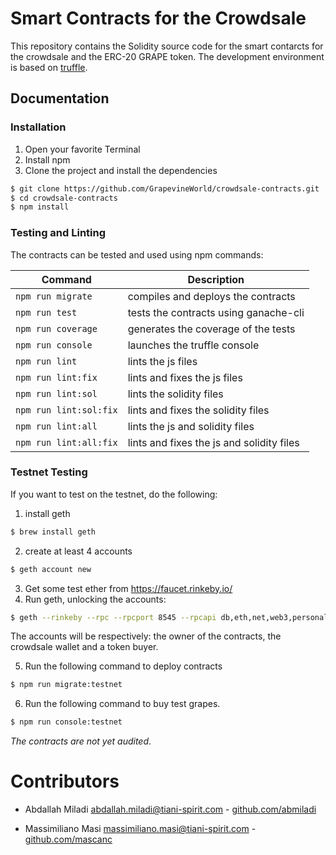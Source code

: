 # Smart Contracts for the Crowdsale

This repository contains the Solidity source code for the smart contarcts for the crowdsale and the ERC-20 GRAPE token. 
The development environment is based on [truffle].

## Documentation 

### Installation 
1. Open your favorite Terminal 
2. Install npm
3. Clone the project and install the dependencies
```sh
$ git clone https://github.com/GrapevineWorld/crowdsale-contracts.git
$ cd crowdsale-contracts
$ npm install
```

### Testing and Linting
The contracts can be tested and used using npm commands:

| Command | Description |
| ------ | ------ |
| ``` npm run migrate ``` | compiles and deploys the contracts |
| ``` npm run test ``` | tests the contracts using ganache-cli |
| ``` npm run coverage ``` | generates the coverage of the tests |
| ``` npm run console ``` | launches the truffle console |
| ``` npm run lint ``` | lints the js files |
| ``` npm run lint:fix ``` | lints and fixes the js files  |
| ``` npm run lint:sol ``` | lints the solidity files |
| ``` npm run lint:sol:fix ``` | lints and fixes the solidity files |
| ``` npm run lint:all ``` | lints the js and solidity files |
| ``` npm run lint:all:fix ``` | lints and fixes the js and solidity files |

### Testnet Testing
If you want to test on the testnet, do the following:
1. install geth
```sh
$ brew install geth
```
2. create at least 4 accounts 
```sh
$ geth account new
```
3. Get some test ether from https://faucet.rinkeby.io/
4. Run geth, unlocking the accounts:
```sh
$ geth --rinkeby --rpc --rpcport 8545 --rpcapi db,eth,net,web3,personal --unlock="0,1,2"
```
The accounts will be respectively: the owner of the contracts, the crowdsale wallet and a token buyer.

5. Run the following command to deploy contracts
```sh
$ npm run migrate:testnet
```

6. Run the following command to buy test grapes.
```sh
$ npm run console:testnet
```

*The contracts are not yet audited*. 

# Contributors

* Abdallah Miladi <abdallah.miladi@tiani-spirit.com> - [github.com/abmiladi](http://github.com/abmiladi)
* Massimiliano Masi <massimiliano.masi@tiani-spirit.com> - [github.com/mascanc](http://github.com/mascanc)


   [truffle]: <http://truffleframework.com/>
